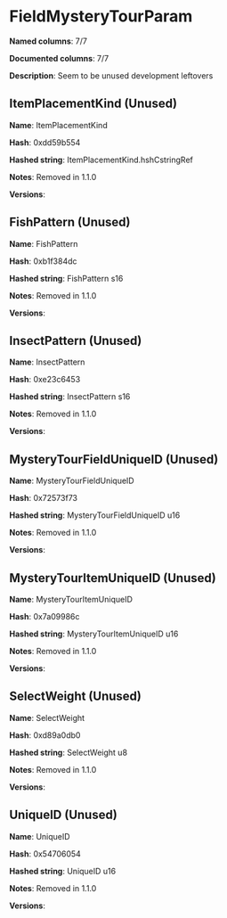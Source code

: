 # FieldMysteryTourParam
**Named columns**: 7/7

**Documented columns**: 7/7

**Description**: Seem to be unused development leftovers
## ItemPlacementKind (Unused)

**Name**: ItemPlacementKind

**Hash**: 0xdd59b554

**Hashed string**: ItemPlacementKind.hshCstringRef

**Notes**: Removed in 1.1.0

**Versions**: 

## FishPattern (Unused)

**Name**: FishPattern

**Hash**: 0xb1f384dc

**Hashed string**: FishPattern s16

**Notes**: Removed in 1.1.0

**Versions**: 

## InsectPattern (Unused)

**Name**: InsectPattern

**Hash**: 0xe23c6453

**Hashed string**: InsectPattern s16

**Notes**: Removed in 1.1.0

**Versions**: 

## MysteryTourFieldUniqueID (Unused)

**Name**: MysteryTourFieldUniqueID

**Hash**: 0x72573f73

**Hashed string**: MysteryTourFieldUniqueID u16

**Notes**: Removed in 1.1.0

**Versions**: 

## MysteryTourItemUniqueID (Unused)

**Name**: MysteryTourItemUniqueID

**Hash**: 0x7a09986c

**Hashed string**: MysteryTourItemUniqueID u16

**Notes**: Removed in 1.1.0

**Versions**: 

## SelectWeight (Unused)

**Name**: SelectWeight

**Hash**: 0xd89a0db0

**Hashed string**: SelectWeight u8

**Notes**: Removed in 1.1.0

**Versions**: 

## UniqueID (Unused)

**Name**: UniqueID

**Hash**: 0x54706054

**Hashed string**: UniqueID u16

**Notes**: Removed in 1.1.0

**Versions**: 

